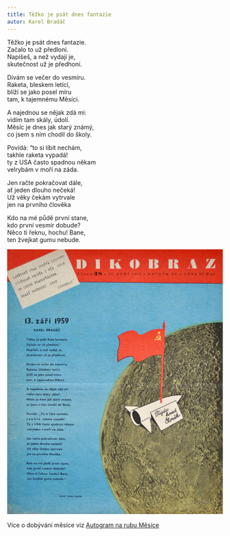 ```yaml
---
title: Těžko je psát dnes fantazie
autor: Karel Bradáč
---
```


Těžko je psát dnes fantazie.  
Začalo to už předloni.  
Napíšeš, a než vydají je,   
skutečnost už je předhoní.

Dívám se večer do vesmíru.  
Raketa, bleskem letící,   
blíží se jako posel míru  
tam, k tajemnému Měsíci.

A najednou se nějak zdá mi:  
vidím tam skály, údolí.  
Měsíc je dnes jak starý známý,  
co jsem s ním chodil do školy.

Povídá: “to si líbit nechám,  
takhle raketa vypadá!   
ty z USA často spadnou někam  
velrybám v moří na záda.  

Jen račte pokračovat dále,   
ať jeden dlouho nečeká!  
Už věky čekám vytrvale   
jen na prvního člověka 

Kdo na mé půdě první stane,  
kdo první vesmír dobude?  
Něco ti řeknu, hochu! Bane,   
ten žvejkat gumu nebude.

![Dikobraz 1959/38](/img/poezie/dikobraz_1959_38.jpg)

Více o dobývání měsíce viz [Autogram na rubu Měsíce](http://padesatky.ffa.vutbr.cz/19591960/49-autogram-na-rubu-mesice)